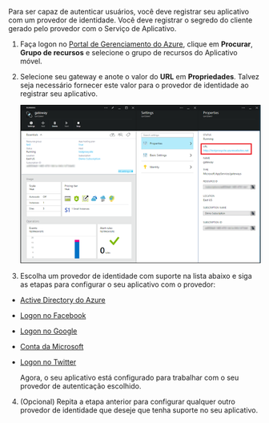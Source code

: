 

Para ser capaz de autenticar usuários, você deve registrar seu aplicativo com um provedor de identidade. Você deve registrar o segredo do cliente gerado pelo provedor com o Serviço de Aplicativo.

1. Faça logon no [Portal de Gerenciamento do Azure], clique em **Procurar**, **Grupo de recursos** e selecione o grupo de recursos do Aplicativo móvel.

2. Selecione seu gateway e anote o valor do **URL** em **Propriedades**. Talvez seja necessário fornecer este valor para o provedor de identidade ao registrar seu aplicativo.

   	![](./media/app-service-mobile-register-authentication/gateway-uri.png)

3. Escolha um provedor de identidade com suporte na lista abaixo e siga as etapas para configurar o seu aplicativo com o provedor:

 - <a href="/pt-br/documentation/articles/app-service-mobile-how-to-configure-active-directory-authentication-preview/" target="_blank">Active Directory do Azure</a>
 - <a href="/pt-br/documentation/articles/app-service-mobile-how-to-configure-facebook-authentication-preview/" target="_blank">Logon no Facebook</a>
 - <a href="/pt-br/documentation/articles/app-service-mobile-how-to-configure-google-authentication-preview/" target="_blank">Logon no Google</a>
 - <a href="/pt-br/documentation/articles/app-service-mobile-how-to-configure-microsoft-authentication-preview/" target="_blank">Conta da Microsoft</a>
 - <a href="/pt-br/documentation/articles/app-service-mobile-how-to-configure-twitter-authentication-preview/" target="_blank">Logon no Twitter</a>

	Agora, o seu aplicativo está configurado para trabalhar com o seu provedor de autenticação escolhido.

4. (Opcional) Repita a etapa anterior para configurar qualquer outro provedor de identidade que deseje que tenha suporte no seu aplicativo. 

<!-- URLs. -->
[Portal de Gerenciamento do Azure]: https://manage.windowsazure.com/

<!--HONumber=54-->